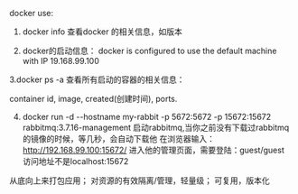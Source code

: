 docker use:
1. docker info  查看docker 的相关信息，如版本

2. docker的启动信息：
docker is configured to use the default
machine with IP 19.168.99.100

3.docker ps -a  查看所有启动的容器的相关信息：

container id, image, created(创建时间),
ports.

4. docker run -d --hostname my-rabbit -p 5672:5672 -p 15672:15672 rabbitmq:3.7.16-management
启动rabbitmq,当你之前没有下载过rabbitmq的镜像的时候，等几秒，会自动下载他
在浏览器输入： http://192.168.99.100:15672/ 进入他的管理页面，需要登陆：guest/guest
访问地址不是localhost:15672

从底向上来打包应用； 对资源的有效隔离/管理，轻量级； 可复用，版本化